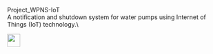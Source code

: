 Project_WPNS-IoT\
A notification and shutdown system for water pumps using Internet of Things (IoT) technology.\


<a href="https://drive.google.com/drive/u/0/folders/1-4541lYKCcQ_6zZ-MB3Gp7mohkY8YfqE" rel="Google Drive">
	<img src="https://cdn.discordapp.com/attachments/975393304004947998/1337478820042641418/Google_Drive_icon.svg?ex=67a797b7&is=67a64637&hm=e453353f270129cba73afeaaac3ec5b7c5cd738d37a35301af6fb260da783df8&" alt="" width="30"/>
</a>